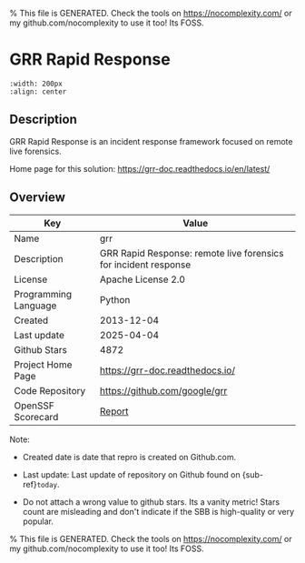 
% This file is GENERATED. Check the tools on https://nocomplexity.com/ or my github.com/nocomplexity to use it too! Its FOSS. 

# GRR Rapid Response


```{image} https://raw.githubusercontent.com/google/grr/gh-pages/img/grr_logo_real_sm.png 
:width: 200px 
:align: center 
```

## Description 

GRR Rapid Response is an incident response framework focused on remote live forensics. 

Home page for this solution: https://grr-doc.readthedocs.io/en/latest/ 

## Overview 

| Key | Value |
| --- | --- |
| Name | grr |
| Description | GRR Rapid Response: remote live forensics for incident response |
| License | Apache License 2.0 |
| Programming Language | Python |
| Created | 2013-12-04 |
| Last update | 2025-04-04 |
| Github Stars | 4872 |
| Project Home Page | https://grr-doc.readthedocs.io/ |
| Code Repository | https://github.com/google/grr |
| OpenSSF Scorecard | [Report](https://securityscorecards.dev/viewer/?uri=github.com/google/grr) |

Note:
 - Created date is date that repro is created on Github.com. 

- Last update: Last update of repository on Github found on {sub-ref}`today`. 

- Do not attach a wrong value to github stars. Its a vanity metric! Stars count are misleading and 
don't indicate if the SBB is high-quality or very popular.

% This file is GENERATED. Check the tools on https://nocomplexity.com/ or my github.com/nocomplexity to use it too! Its FOSS. 


